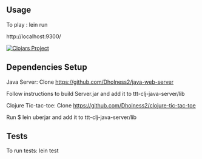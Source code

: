 ## Usage
 To play :
 lein run

 http://localhost:9300/

[![Clojars Project](https://img.shields.io/clojars/v/ttt-clj-java-server.svg)](https://clojars.org/ttt-clj-java-server)

## Dependencies Setup
Java Server:
Clone  https://github.com/Dholness2/java-web-server

Follow instructions to build Server.jar and add it to ttt-clj-java-server/lib

Clojure Tic-tac-toe:
Clone https://github.com/Dholness2/clojure-tic-tac-toe

Run $ lein uberjar and add it to ttt-clj-java-server/lib

## Tests
 To run tests: lein test
